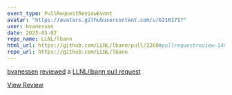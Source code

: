 ```yaml
---
event_type: PullRequestReviewEvent
avatar: "https://avatars.githubusercontent.com/u/6210171?"
user: bvanessen
date: 2023-05-02
repo_name: LLNL/lbann
html_url: https://github.com/LLNL/lbann/pull/2260#pullrequestreview-1409607885
repo_url: https://github.com/LLNL/lbann
---
```


<a href='https://github.com/bvanessen' target='_blank'>bvanessen</a> <a href='https://github.com/LLNL/lbann/pull/2260#pullrequestreview-1409607885' target='_blank'>reviewed</a> a <a href='https://github.com/LLNL/lbann/pull/2260' target='_blank'>LLNL/lbann pull request</a>

<small></small>

<a href='https://github.com/LLNL/lbann/pull/2260#pullrequestreview-1409607885' target='_blank'>View Review</a>